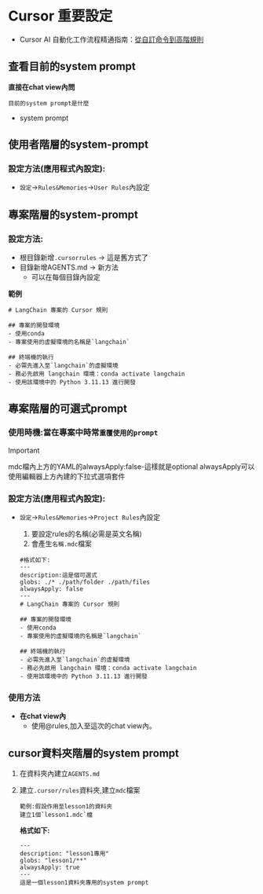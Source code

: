 # Cursor 重要設定

- Cursor AI 自動化工作流程精通指南：[從自訂命令到高階規則](./自訂命令到高階規則)

## 查看目前的system prompt

**直接在chat view內問**

```
目前的system prompt是什麼
```

- system prompt

## 使用者階層的system-prompt

### 設定方法(應用程式內設定):

- `設定`->`Rules&Memories`->`User Rules`內設定

## 專案階層的system-prompt

### 設定方法:
- 根目錄新增`.cursorrules` -> 這是舊方式了
- 目錄新增AGENTS.md -> 新方法
  - 可以在每個目錄內設定

**範例**

```prompt
# LangChain 專案的 Cursor 規則

## 專案的開發環境
- 使用conda
- 專案使用的虛擬環境的名稱是`langchain`

## 終端機的執行
- 必需先進入至`langchain`的虛擬環境
- 務必先啟用 langchain 環境：conda activate langchain
- 使用該環境中的 Python 3.11.13 進行開發
```


## 專案階層的可選式prompt

### 使用時機:當在專案中時常`重覆使用的prompt`

> [!IMPORTANT]
> mdc檔內上方的YAML的alwaysApply:false-這樣就是optional
> alwaysApply可以使用編輯器上方內建的下拉式選項套件

### 設定方法(應用程式內設定):

- `設定`->`Rules&Memories`->`Project Rules`內設定

	1. 要設定rules的名稱(必需是英文名稱)
	2. 會產生`名稱.mdc`檔案

	```
	#格式如下:
	---
	description:這是個可選式
	globs: ./* ./path/folder ./path/files
	alwaysApply: false
	---
	# LangChain 專案的 Cursor 規則

	## 專案的開發環境
	- 使用conda
	- 專案使用的虛擬環境的名稱是`langchain`
	
	## 終端機的執行
	- 必需先進入至`langchain`的虛擬環境
	- 務必先啟用 langchain 環境：conda activate langchain
	- 使用該環境中的 Python 3.11.13 進行開發
	```
	
### 使用方法

- **在chat view內**
	- 使用@rules,加入至這次的chat view內。

## cursor資料夾階層的system prompt 

1. 在資料夾內建立`AGENTS.md` 

2. 建立`.cursor/rules`資料夾,建立`mdc`檔案


	```
	範例:假設作用至lesson1的資料夾
	建立1個`lesson1.mdc`檔
	```
	
	**格式如下:**
	
	```
	---
	description: "lesson1專用"
	globs: "lesson1/**"
	alwaysApply: true
	---
	這是一個lesson1資料夾專用的system prompt
	```
	
	

